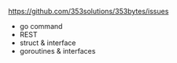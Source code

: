 https://github.com/353solutions/353bytes/issues
- go command
- REST
- struct & interface
- goroutines & interfaces
